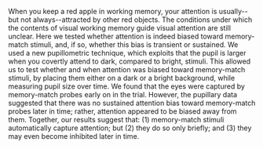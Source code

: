 When you keep a red apple in working memory, your attention is usually--but not always--attracted by other red objects. The conditions under which the contents of visual working memory guide visual attention are still unclear. Here we tested whether attention is indeed biased toward memory-match stimuli, and, if so, whether this bias is transient or sustained. We used a new pupillometric technique, which exploits that the pupil is larger when you covertly attend to dark, compared to bright, stimuli. This allowed us to test whether and when attention was biased toward memory-match stimuli, by placing them either on a dark or a bright background, while measuring pupil size over time. We found that the eyes were captured by memory-match probes early on in the trial. However, the pupillary data suggested that there was no sustained attention bias toward memory-match probes later in time; rather, attention appeared to be biased away from them. Together, our results suggest that: (1) memory-match stimuli automatically capture attention; but (2) they do so only briefly; and (3) they may even become inhibited later in time.

